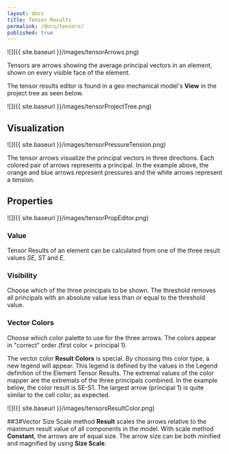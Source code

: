 ```yaml
---
layout: docs
title: Tensor Results
permalink: /docs/tensors/
published: true
---
```


![]({{ site.baseurl }}/images/tensorArrows.png)

Tensors are arrows showing the average principal vectors in an element, shown on every visible face of the element.

The tensor results editor is found in a geo mechanical model's **View** in the project tree as seen below.

![]({{ site.baseurl }}/images/tensorProjectTree.png)

## Visualization

![]({{ site.baseurl }}/images/tensorPressureTension.png)

The tensor arrows visualize the principal vectors in three directions. Each colored pair of arrows represents a principal.
In the example above, the orange and blue arrows represent pressures and the white arrows represent a tension. 

## Properties

![]({{ site.baseurl }}/images/tensorPropEditor.png)

### Value
Tensor Results of an element can be calculated from one of the three result values *SE, ST* and *E*.

### Visibility
Choose which of the three principals to be shown. The threshold removes all principals with an absolute value less than or equal to the threshold value.

### Vector Colors
Choose which color palette to use for the three arrows. The colors appear in "correct" order (first color = principal 1). 

The vector color **Result Colors** is special. By choosing this color type, a new legend will appear. This legend is defined by the values in the Legend definition of the Element Tensor Results. The extremal values of the color mapper are the extremals of the three principals combined. In the example below, the color result is SE-S1. The largest arrow (principal 1) is quite similar to the cell color, as expected.

![]({{ site.baseurl }}/images/tensorsResultColor.png)

##3#Vector Size
Scale method **Result** scales the arrows relative to the maximum result value of all components in the model. With scale method **Constant**, the arrows are of equal size. The arrow size can be both minified and magnified by using **Size Scale**.

